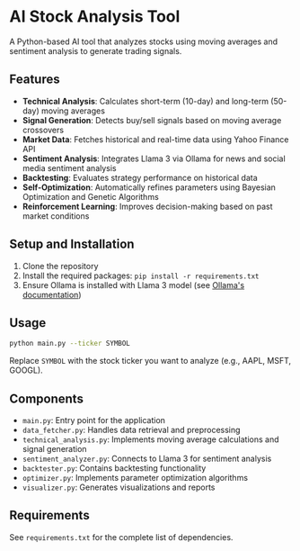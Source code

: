 # AI Stock Analysis Tool

A Python-based AI tool that analyzes stocks using moving averages and sentiment analysis to generate trading signals.

## Features

- **Technical Analysis**: Calculates short-term (10-day) and long-term (50-day) moving averages
- **Signal Generation**: Detects buy/sell signals based on moving average crossovers
- **Market Data**: Fetches historical and real-time data using Yahoo Finance API
- **Sentiment Analysis**: Integrates Llama 3 via Ollama for news and social media sentiment analysis
- **Backtesting**: Evaluates strategy performance on historical data
- **Self-Optimization**: Automatically refines parameters using Bayesian Optimization and Genetic Algorithms
- **Reinforcement Learning**: Improves decision-making based on past market conditions

## Setup and Installation

1. Clone the repository
2. Install the required packages: `pip install -r requirements.txt`
3. Ensure Ollama is installed with Llama 3 model (see [Ollama's documentation](https://github.com/ollama/ollama))

## Usage

```bash
python main.py --ticker SYMBOL
```

Replace `SYMBOL` with the stock ticker you want to analyze (e.g., AAPL, MSFT, GOOGL).

## Components

- `main.py`: Entry point for the application
- `data_fetcher.py`: Handles data retrieval and preprocessing
- `technical_analysis.py`: Implements moving average calculations and signal generation
- `sentiment_analyzer.py`: Connects to Llama 3 for sentiment analysis
- `backtester.py`: Contains backtesting functionality
- `optimizer.py`: Implements parameter optimization algorithms
- `visualizer.py`: Generates visualizations and reports

## Requirements

See `requirements.txt` for the complete list of dependencies.
